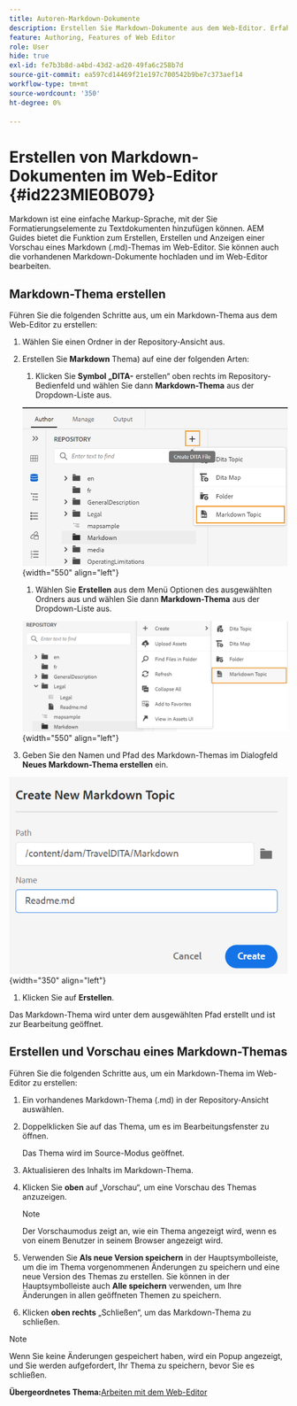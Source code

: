 ```yaml
---
title: Autoren-Markdown-Dokumente
description: Erstellen Sie Markdown-Dokumente aus dem Web-Editor. Erfahren Sie, wie Sie ein Markdown-Thema in AEM Guides erstellen, verfassen und in der Vorschau anzeigen.
feature: Authoring, Features of Web Editor
role: User
hide: true
exl-id: fe7b3b8d-a4bd-43d2-ad20-49fa6c258b7d
source-git-commit: ea597cd14469f21e197c700542b9be7c373aef14
workflow-type: tm+mt
source-wordcount: '350'
ht-degree: 0%

---
```


# Erstellen von Markdown-Dokumenten im Web-Editor {#id223MIE0B079}

Markdown ist eine einfache Markup-Sprache, mit der Sie Formatierungselemente zu Textdokumenten hinzufügen können. AEM Guides bietet die Funktion zum Erstellen, Erstellen und Anzeigen einer Vorschau eines Markdown \(.md\)-Themas im Web-Editor. Sie können auch die vorhandenen Markdown-Dokumente hochladen und im Web-Editor bearbeiten.

## Markdown-Thema erstellen

Führen Sie die folgenden Schritte aus, um ein Markdown-Thema aus dem Web-Editor zu erstellen:

1. Wählen Sie einen Ordner in der Repository-Ansicht aus.
1. Erstellen Sie **Markdown** Thema) auf eine der folgenden Arten:
   1. Klicken Sie **Symbol „DITA-** erstellen“ oben rechts im Repository-Bedienfeld und wählen Sie dann **Markdown-Thema** aus der Dropdown-Liste aus.

   ![](images/create-markdown-dita-topic.png){width="550" align="left"}

   1. Wählen Sie **Erstellen** aus dem Menü Optionen des ausgewählten Ordners aus und wählen Sie dann **Markdown-Thema** aus der Dropdown-Liste aus.

   ![](images/create-markdown-options-menu.png){width="550" align="left"}

1. Geben Sie den Namen und Pfad des Markdown-Themas im Dialogfeld **Neues Markdown-Thema erstellen** ein.

![](images/create-markdown-dialog.png){width="350" align="left"}

1. Klicken Sie auf **Erstellen**.

Das Markdown-Thema wird unter dem ausgewählten Pfad erstellt und ist zur Bearbeitung geöffnet.

## Erstellen und Vorschau eines Markdown-Themas

Führen Sie die folgenden Schritte aus, um ein Markdown-Thema im Web-Editor zu erstellen:

1. Ein vorhandenes Markdown-Thema (.md\) in der Repository-Ansicht auswählen.
1. Doppelklicken Sie auf das Thema, um es im Bearbeitungsfenster zu öffnen.

   Das Thema wird im Source-Modus geöffnet.

1. Aktualisieren des Inhalts im Markdown-Thema.
1. Klicken Sie **oben** auf „Vorschau“, um eine Vorschau des Themas anzuzeigen.

   >[!NOTE]
   >
   > Der Vorschaumodus zeigt an, wie ein Thema angezeigt wird, wenn es von einem Benutzer in seinem Browser angezeigt wird.

1. Verwenden Sie **Als neue Version speichern** in der Hauptsymbolleiste, um die im Thema vorgenommenen Änderungen zu speichern und eine neue Version des Themas zu erstellen. Sie können in der Hauptsymbolleiste auch **Alle speichern** verwenden, um Ihre Änderungen in allen geöffneten Themen zu speichern.

1. Klicken **oben rechts** „Schließen“, um das Markdown-Thema zu schließen.

>[!NOTE]
>
> Wenn Sie keine Änderungen gespeichert haben, wird ein Popup angezeigt, und Sie werden aufgefordert, Ihr Thema zu speichern, bevor Sie es schließen.

**Übergeordnetes Thema:**&#x200B;[ Arbeiten mit dem Web-Editor](web-editor.md)
